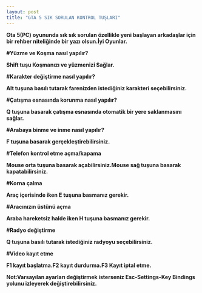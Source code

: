 ```yaml
---
layout: post
title: "GTA 5 SIK SORULAN KONTROL TUŞLARI"
---
```


**Gta 5(PC) oyununda sık sık sorulan özellikle yeni başlayan arkadaşlar için bir rehber niteliğinde bir yazı olsun.İyi Oyunlar.**

**#Yüzme ve Koşma nasıl yapılır?**

**Shift tuşu Koşmanızı ve yüzmenizi Sağlar.**

**#Karakter değiştirme nasıl yapılır?**

**Alt tuşuna basılı tutarak farenizden istediğiniz karakteri seçebilirsiniz.**

**#Çatışma esnasında korunma nasıl yapılır?**

**Q tuşuna basarak çatışma esnasında otomatik bir yere saklanmasını sağlar.**

**#Arabaya binme ve inme nasıl yapılır?**

**F tuşuna basarak gerçekleştirebilirsiniz.**

**#Telefon kontrol etme açma/kapama**

**Mouse orta tuşuna basarak açabilirsiniz.Mouse sağ tuşuna basarak kapatabilirsiniz.**

**#Korna çalma**

**Araç içerisinde iken E tuşuna basmanız gerekir.**

**#Aracınızın üstünü açma**

**Araba hareketsiz halde iken H tuşuna basmanız gerekir.**

**#Radyo değiştirme**

**Q tuşuna basılı tutarak istediğiniz radyoyu seçebilirsiniz.**

**#Video kayıt etme**

**F1 kayıt başlatma.F2 kayıt durdurma.F3 Kayıt iptal etme.**

**Not:Varsayılan ayarları değiştirmek isterseniz Esc-Settings-Key Bindings yolunu izleyerek değiştirebilirsiniz.**